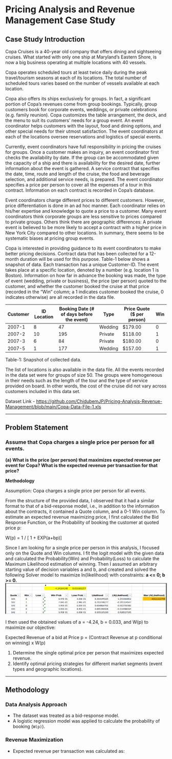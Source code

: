 # Pricing Analysis and Revenue Management Case Study

## Case Study Introduction
Copa Cruises is a 40-year old company that offers dining and sightseeing cruises. What started with only one ship at Maryland’s Eastern Shore, is now a big business operating at multiple locations with 40 vessels.

Copa operates scheduled tours at least twice daily during the peak travel/tourism seasons at each of its locations. The total number of scheduled tours varies based on the number of vessels available at each location.

Copa also offers its ships exclusively for groups. In fact, a significant portion of Copa’s revenues come from group bookings. Typically, group customers book for corporate events, weddings, or private celebrations (e.g. family reunion). Copa customizes the table arrangement, the deck, and the menu to suit its customers’ needs for a group event. An event coordinator helps customers with the layout, food and dining options, and other special needs for their utmost satisfaction. The event coordinators at each of the locations oversee reservations and logistics of special events.

Currently, event coordinators have full responsibility in pricing the cruises for groups. Once a customer makes an inquiry, an event coordinator first checks the availability by date. If the group can be accommodated given the capacity of a ship and there is availability for the desired date, further information about the event is gathered. A service contract that specifies the date, time, route and length of the cruise, the food and beverage selection, and additional service needs, is prepared. The event coordinator specifies a price per person to cover all the expenses of a tour in this contract. Information on each contract is recorded in Copa’s database.

Event coordinators charge different prices to different customers. However, price differentiation is done in an ad hoc manner. Each coordinator relies on his/her expertise and knowledge to quote a price to a customer. Many event coordinators think corporate groups are less sensitive to prices compared to private groups. Others think there are geographic differences: A private event is believed to be more likely to accept a contract with a higher price in New York City compared to other locations. In summary, there seems to be systematic biases at pricing group events.

Copa is interested in providing guidance to its event coordinators to make better pricing decisions. Contract data that has been collected for a 12-month duration will be used for this purpose. Table-1 below shows a snapshot of data. Each transaction has a unique Customer-ID. The event takes place at a specific location, denoted by a number (e.g. location 1 is Boston). Information on how far in advance the booking was made, the type of event (wedding, private or business), the price (per person) quoted to the customer, and whether the customer booked the cruise at that price (recorded in the “Win” column; a 1 indicates customer booked the cruise, 0 indicates otherwise) are all recorded in the data file.

| Customer | ID Location | Booking Date (# of days before the event) | Type    | Price Quote ($ per person) | Win |
|----------|-------------|-------------------------------------------|---------|---------------------------|-----|
| 2007-1   | 8           | 47                                        | Wedding | $179.00                   | 0   |
| 2007-2   | 10          | 195                                       | Private | $118.00                   | 1   |
| 2007-3   | 6           | 84                                        | Private | $180.00                   | 0   |
| 2007-5   | 1           | 177                                       | Wedding | $157.00                   | 1   |
Table-1: Snapshot of collected data.

The list of locations is also available in the data file. All the events recorded in the data set were for groups of size 50. The groups were homogeneous in their needs such as the length of the tour and the type of service provided on board. In other words, the cost of the cruise did not vary across customers included in this data set.

Dataset Link - https://github.com/ChidubemJP/Pricing-Analysis-Revenue-Management/blob/main/Copa-Data-File-1.xls

---

## Problem Statement

### Assume that Copa charges a single price per person for all events.

**(a) What is the price (per person) that maximizes expected revenue per event for Copa? What is the expected revenue per transaction for that price?**

**Methodology**

Assumption: Copa charges a single price per person for all events.

From the structure of the provided data, I observed that it had a similar format to that of a bid-response model, i.e., in addition to the information about the contracts, it contained a Quote column, and a 0-1 Win column. To estimate an expected revenue maximizing price, I first calculated the Bid Response Function, or the Probability of booking the customer at quoted price p:

W(p) = 1 / [ 1 + EXP(a+bp)]

Since I am looking for a single price per person in this analysis, I focused only on the Quote and Win columns. I fit the logit model with the given data and calculated the Probability(Win) and Probability(Loss) to calculate the Maximum Likelihood estimation of winning. Then I assumed an arbitrary starting value of decision variables a and b, and created and solved the following Solver model to maximize ln(likelihood) with constraints: **a <= 0; b >= 0.**
![Solver Output Table](https://github.com/ChidubemJP/Pricing-Analysis-Revenue-Management/blob/main/Image%201.png)

I then used the obtained values of a = -4.24, b = 0.033, and W(p) to maximize our objective:

Expected Revenue of a bid at Price p = (Contract Revenue at p conditional on winning) x W(p)


1. Determine the single optimal price per person that maximizes expected revenue.
2. Identify optimal pricing strategies for different market segments (event types and geographic locations).

---

## Methodology
### Data Analysis Approach
- The dataset was treated as a bid-response model.
- A logistic regression model was applied to calculate the probability of booking (`W(p)`).

### Revenue Maximization
- Expected revenue per transaction was calculated as:

